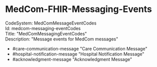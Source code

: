 # MedCom-FHIR-Messaging-Events

CodeSystem: MedComMessageEventCodes <br/>
Id: medcom-messaging-eventCodes <br/>
Title: "MedComMessagingEventCodes" <br/>
Description: "Message events for MedCom messages"

* #care-communication-message "Care Communication Message"
* #hospital-notification-message "Hospital Notification Message"
* #acknowledgment-message "Acknowledgment Message"
